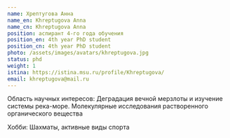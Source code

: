 ```yaml
---
name: Хрептугова Анна
name_en: Khreptugova Anna
name_cn: Khreptugova Anna
position: аспирант 4-го года обучения
position_en: 4th year PhD student
position_cn: 4th year PhD student
photo: /assets/images/avatars/khreptugova.jpg
status: phd
weight: 1
istina: https://istina.msu.ru/profile/Khreptugova/
email: khreptugova@mail.ru
---
```


Область научных интересов: Деградация вечной мерзлоты и изучение системы река-море. Молекулярные исследования растворенного органического вещества

Хобби: Шахматы, активные виды спорта
